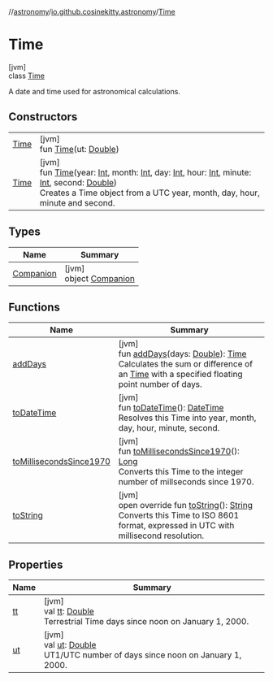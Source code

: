 //[astronomy](../../../index.md)/[io.github.cosinekitty.astronomy](../index.md)/[Time](index.md)

# Time

[jvm]\
class [Time](index.md)

A date and time used for astronomical calculations.

## Constructors

| | |
|---|---|
| [Time](-time.md) | [jvm]<br>fun [Time](-time.md)(ut: [Double](https://kotlinlang.org/api/latest/jvm/stdlib/kotlin/-double/index.html)) |
| [Time](-time.md) | [jvm]<br>fun [Time](-time.md)(year: [Int](https://kotlinlang.org/api/latest/jvm/stdlib/kotlin/-int/index.html), month: [Int](https://kotlinlang.org/api/latest/jvm/stdlib/kotlin/-int/index.html), day: [Int](https://kotlinlang.org/api/latest/jvm/stdlib/kotlin/-int/index.html), hour: [Int](https://kotlinlang.org/api/latest/jvm/stdlib/kotlin/-int/index.html), minute: [Int](https://kotlinlang.org/api/latest/jvm/stdlib/kotlin/-int/index.html), second: [Double](https://kotlinlang.org/api/latest/jvm/stdlib/kotlin/-double/index.html))<br>Creates a Time object from a UTC year, month, day, hour, minute and second. |

## Types

| Name | Summary |
|---|---|
| [Companion](-companion/index.md) | [jvm]<br>object [Companion](-companion/index.md) |

## Functions

| Name | Summary |
|---|---|
| [addDays](add-days.md) | [jvm]<br>fun [addDays](add-days.md)(days: [Double](https://kotlinlang.org/api/latest/jvm/stdlib/kotlin/-double/index.html)): [Time](index.md)<br>Calculates the sum or difference of an [Time](index.md) with a specified floating point number of days. |
| [toDateTime](to-date-time.md) | [jvm]<br>fun [toDateTime](to-date-time.md)(): [DateTime](../-date-time/index.md)<br>Resolves this Time into year, month, day, hour, minute, second. |
| [toMillisecondsSince1970](to-milliseconds-since1970.md) | [jvm]<br>fun [toMillisecondsSince1970](to-milliseconds-since1970.md)(): [Long](https://kotlinlang.org/api/latest/jvm/stdlib/kotlin/-long/index.html)<br>Converts this Time to the integer number of millseconds since 1970. |
| [toString](to-string.md) | [jvm]<br>open override fun [toString](to-string.md)(): [String](https://kotlinlang.org/api/latest/jvm/stdlib/kotlin/-string/index.html)<br>Converts this Time to ISO 8601 format, expressed in UTC with millisecond resolution. |

## Properties

| Name | Summary |
|---|---|
| [tt](tt.md) | [jvm]<br>val [tt](tt.md): [Double](https://kotlinlang.org/api/latest/jvm/stdlib/kotlin/-double/index.html)<br>Terrestrial Time days since noon on January 1, 2000. |
| [ut](ut.md) | [jvm]<br>val [ut](ut.md): [Double](https://kotlinlang.org/api/latest/jvm/stdlib/kotlin/-double/index.html)<br>UT1/UTC number of days since noon on January 1, 2000. |

